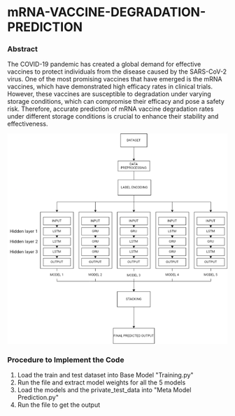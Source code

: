 # mRNA-VACCINE-DEGRADATION-PREDICTION

### Abstract

The COVID-19 pandemic has created a global demand for effective vaccines to protect individuals from the disease caused by the SARS-CoV-2 virus. One of the most promising vaccines that have emerged is the mRNA vaccines, which have demonstrated high efficacy rates in clinical trials. However, these vaccines are susceptible to degradation under varying storage conditions, which can compromise their efficacy and pose a safety risk. Therefore, accurate prediction of mRNA vaccine degradation rates under different storage conditions is crucial to enhance their stability and effectiveness.

![alt text](https://github.com/NAGHA-AKSHAYAA/mRNA-VACCINE-DEGRADATION-PREDICTION/blob/main/image.png?raw=true)

### Procedure to Implement the Code
1. Load the train and test dataset into Base Model "Training.py"
2. Run the file and extract model weights for all the 5 models
3. Load the models and the private_test_data into "Meta Model Prediction.py"
4. Run the file to get the output
